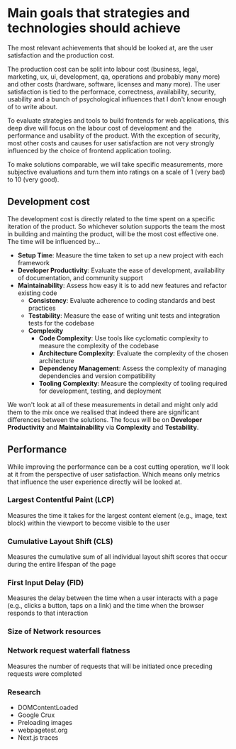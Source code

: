 # Main goals that strategies and technologies should achieve

The most relevant achievements that should be looked at, are the user satisfaction and the production cost.

The production cost can be split into labour cost (business, legal, marketing, ux, ui, development, qa, operations and probably many more) and other costs (hardware, software, licenses and many more). The user satisfaction is tied to the performace, correctness, availability, security, usability and a bunch of psychological influences that I don't know enough of to write about.

To evaluate strategies and tools to build frontends for web applications, this deep dive will focus on the labour cost of development and the performance and usability of the product. With the exception of security, most other costs and causes for user satisfaction are not very strongly influenced by the choice of frontend application tooling.

To make solutions comparable, we will take specific measurements, more subjective evaluations and turn them into ratings on a scale of 1 (very bad) to 10 (very good).

## Development cost

The development cost is directly related to the time spent on a specific iteration of the product. So whichever solution supports the team the most in building and mainting the product, will be the most cost effective one. The time will be influenced by...

- **Setup Time**: Measure the time taken to set up a new project with each framework
- **Developer Productivity**: Evaluate the ease of development, availability of documentation, and community support
- **Maintainability**: Assess how easy it is to add new features and refactor existing code
  - **Consistency**: Evaluate adherence to coding standards and best practices
  - **Testability**: Measure the ease of writing unit tests and integration tests for the codebase
  - **Complexity**
    - **Code Complexity**: Use tools like cyclomatic complexity to measure the complexity of the codebase
    - **Architecture Complexity**: Evaluate the complexity of the chosen architecture
    - **Dependency Management**: Assess the complexity of managing dependencies and version compatibility
    - **Tooling Complexity**: Measure the complexity of tooling required for development, testing, and deployment

We won't look at all of these measurements in detail and might only add them to the mix once we realised that indeed there are significant differences between the solutions. The focus will be on **Developer Productivity** and **Maintainability** via **Complexity** and **Testability**.

## Performance

While improving the performance can be a cost cutting operation, we'll look at it from the perspective of user satisfaction. Which means only metrics that influence the user experience directly will be looked at.

### Largest Contentful Paint (LCP)

Measures the time it takes for the largest content element (e.g., image, text block) within the viewport to become visible to the user

### Cumulative Layout Shift (CLS)

Measures the cumulative sum of all individual layout shift scores that occur during the entire lifespan of the page

### First Input Delay (FID)

Measures the delay between the time when a user interacts with a page (e.g., clicks a button, taps on a link) and the time when the browser responds to that interaction

### Size of Network resources

### Network request waterfall flatness

Measures the number of requests that will be initiated once preceding requests were completed

### Research

- DOMContentLoaded
- Google Crux
- Preloading images
- webpagetest.org
- Next.js traces
